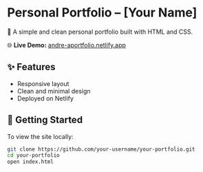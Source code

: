 # Personal Portfolio – [Your Name]

🎨 A simple and clean personal portfolio built with HTML and CSS.

🌐 **Live Demo:** [andre-aportfolio.netlify.app](https://andre-aportfolio.netlify.app/)

## ✨ Features

- Responsive layout
- Clean and minimal design
- Deployed on Netlify

## 🚀 Getting Started

To view the site locally:

```bash
git clone https://github.com/your-username/your-portfolio.git
cd your-portfolio
open index.html


